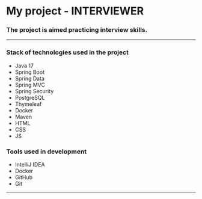 # My project - INTERVIEWER

### The project is aimed  practicing interview skills.

<hr>

### Stack of technologies used in the project

* Java 17
* Spring Boot
* Spring Data
* Spring MVC
* Spring Security
* PostgreSQL
* Thymeleaf
* Docker
* Maven
* HTML
* CSS
* JS

### Tools used in development

* IntelliJ IDEA
* Docker
* GitHub
* Git

<hr>
